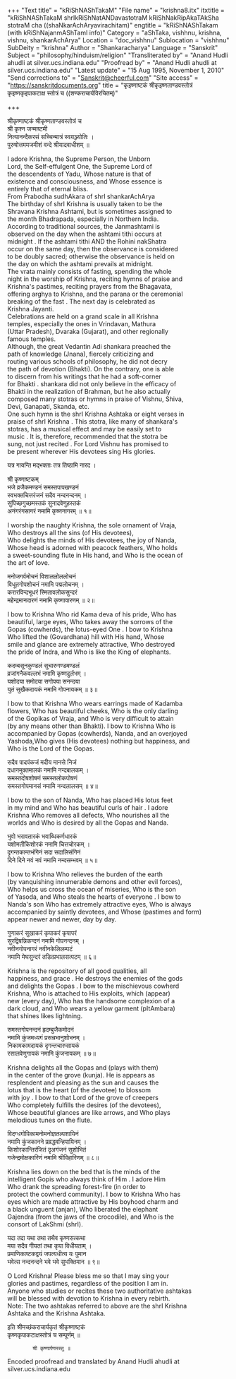 +++
"Text title" = "kRiShNAShTakaM"
"File name" = "krishna8.itx"
itxtitle = "kRiShNAShTakaM shrIkRiShNatANDavastotraM kRiShNakRipAkaTAkSha stotraM cha ((shaNkarAchAryavirachitam)"
engtitle = "kRiShNAShTakam (with kRiShNajanmAShTamI info)"
Category = "aShTaka, vishhnu, krishna, vishnu, shankarAchArya"
Location = "doc_vishhnu"
Sublocation = "vishhnu"
SubDeity = "krishna"
Author = "Shankaracharya"
Language = "Sanskrit"
Subject = "philosophy/hinduism/religion"
"Transliterated by" = "Anand Hudli ahudli at silver.ucs.indiana.edu"
"Proofread by" = "Anand Hudli ahudli at silver.ucs.indiana.edu"
"Latest update" = "15 Aug 1995, November 1, 2010"
"Send corrections to" = "Sanskrit@cheerful.com"
"Site access" = "https://sanskritdocuments.org"
title = "कृइष्णाष्टकं श्रीकृइष्णताण्डवस्तोत्रं कृइष्णकृइपाकटाक्ष स्तोत्रं च ((शण्कराचार्यविरचितम्)"

+++
  
 श्रीकृष्णाष्टकं श्रीकृष्णताण्डवस्तोत्रं च   
          श्री कृश्न जन्माष्टमी  
  नित्यानन्दैकरसं सच्चिन्मात्रं स्वयञ्ज्योतिः ।  
  पुरुषोत्तममजमीशं वन्दे श्रीयादवाधीशम् ॥  
  
  
  I adore Krishna, the Supreme Person, the Unborn  
  Lord, the Self-effulgent One, the Supreme Lord of  
  the descendents of Yadu, Whose nature is that of  
  existence and consciousness, and Whose essence is  
  entirely that of eternal bliss.  
           From Prabodha sudhAkara of shrI shankarAchArya  
  The birthday of shrI Krishna is usually taken to be the  
  Shravana Krishna Ashtami, but is sometimes assigned to  
  the month Bhadrapada, especially in Northern India.  
  According to traditional sources, the Janmashtami is  
  observed on the day when the ashtami tithi occurs at  
  midnight . If the ashtami tithi AND the Rohini nakShatra  
  occur on the same day, then the observance is considered  
  to be doubly sacred; otherwise the observance is held on  
  the day on which the ashtami prevails at midnight.  
  The vrata mainly consists of fasting, spending the whole  
  night in the worship of Krishna, reciting hymns of praise and  
  Krishna's pastimes, reciting prayers from the Bhagavata,  
  offering arghya to Krishna, and the parana or the ceremonial  
  breaking of the fast .  The next day is  celebrated as  
  Krishna Jayanti.  
  Celebrations are held on a grand scale in all Krishna  
  temples,  especially the ones in Vrindavan, Mathura  
  (Uttar Pradesh), Dvaraka (Gujarat), and other regionally  
  famous temples.  
  Although, the great Vedantin Adi shankara preached the  
  path of knowledge (Jnana), fiercely criticizing and  
  routing various schools of philosophy, he did not decry  
  the path of devotion (Bhakti). On the contrary, one is able  
  to discern from his writings that he had a soft-corner  
  for Bhakti . shankara did not only believe in the efficacy of  
  Bhakti in the realization of Brahman, but he also actually  
  composed many stotras or hymns in praise of Vishnu, Shiva,  
  Devi, Ganapati, Skanda, etc.  
  One such hymn is the shrI Krishna Ashtaka or eight verses in  
  praise of shrI Krishna . This stotra, like many of shankara's  
  stotras, has a musical effect and may be easily set to  
  music . It is, therefore, recommended that the stotra be  
  sung, not just recited .  For Lord Vishnu has promised to  
  be present wherever His devotees sing His glories.  
  
  यत्र गायन्ति मद्भक्ताः तत्र तिष्ठामि नारद ।  
  
श्री कृष्णाष्टकम्  
  भजे व्रजैकमण्डनं समस्तपापखण्डनं  
  स्वभक्तचित्तरंजनं सदैव नन्दनन्दनम् ।  
  सुपिच्छगुच्छमस्तकं सुनादवेणुहस्तकं  
  अनंगरंगसागरं नमामि कृष्णनागरम् ॥ १॥  
  
  
  I worship the naughty Krishna, the sole ornament of Vraja,  
  Who destroys all the sins (of His devotees),  
  Who delights the minds of His devotees, the joy of Nanda,  
  Whose head is adorned with   peacock feathers, Who holds  
  a sweet-sounding flute in His hand, and Who is the ocean of  
  the art of love.  
  
  मनोजगर्वमोचनं विशाललोललोचनं  
  विधूतगोपशोचनं नमामि पद्मलोचनम् ।  
  करारविन्दभूधरं स्मितावलोकसुन्दरं  
  महेन्द्रमानदारणं नमामि कृष्णावारणम् ॥ २॥  
  
  
  I bow to Krishna Who rid Kama deva of his pride, Who has  
  beautiful, large eyes, Who takes away the sorrows of the  
  Gopas (cowherds), the lotus-eyed One . I bow to Krishna  
  Who lifted the (Govardhana) hill with His hand, Whose  
  smile and glance are extremely attractive, Who destroyed  
  the pride of Indra, and Who is like the King of elephants.  
  
  कदम्बसूनकुण्डलं सुचारुगण्डमण्डलं  
  व्रजांगनैकवल्लभं नमामि कृष्णदुर्लभम् ।  
  यशोदया समोदया सगोपया सनन्दया  
  युतं सुखैकदायकं नमामि गोपनायकम् ॥ ३॥  
  
  
  I bow to that Krishna Who wears earrings made of Kadamba  
  flowers, Who has beautiful cheeks, Who is the only darling  
  of the Gopikas of Vraja, and Who is very difficult to attain  
  (by any means other than Bhakti). I bow to Krishna Who is  
  accompanied by Gopas (cowherds), Nanda, and an overjoyed  
  Yashoda,Who gives (His devotees) nothing but happiness, and  
  Who is the Lord of the Gopas.  
  
  सदैव पादपंकजं मदीय मानसे निजं  
  दधानमुक्तमालकं नमामि नन्दबालकम् ।  
  समस्तदोषशोषणं समस्तलोकपोषणं  
  समस्तगोपमानसं नमामि नन्दलालसम् ॥ ४॥  
  
  
  I bow to the son of Nanda, Who has placed His lotus feet  
  in my mind and Who has beautiful curls of hair . I adore  
  Krishna Who removes all defects, Who nourishes all the  
  worlds and Who is desired by all the Gopas and Nanda.  
  
  भुवो भरावतारकं भवाब्धिकर्णधारकं  
  यशोमतीकिशोरकं नमामि चित्तचोरकम् ।  
  दृगन्तकान्तभंगिनं सदा सदालिसंगिनं  
  दिने दिने नवं नवं नमामि नन्दसम्भवम् ॥ ५॥  
  
  
   I bow to Krishna Who relieves the burden of the earth  
  (by vanquishing innumerable demons and other evil forces),  
  Who helps us cross the ocean of miseries, Who is the son  
  of Yasoda, and Who steals the hearts of everyone . I bow to  
  Nanda's son Who has extremely attractive eyes, Who is always  
  accompanied by saintly devotees, and Whose (pastimes and form)  
  appear newer and newer, day by day.  
  
  गुणाकरं सुखाकरं कृपाकरं कृपापरं  
  सुरद्विषन्निकन्दनं नमामि गोपनन्दनम् ।  
  नवीनगोपनागरं नवीनकेलिलम्पटं  
  नमामि मेघसुन्दरं तडित्प्रभालसत्पटम् ॥ ६॥  
  
  
  Krishna is the repository of all good qualities, all  
  happiness, and grace . He destroys the enemies of the gods  
  and delights the Gopas . I bow to the mischievous cowherd  
  Krishna, Who is attached to His exploits, which (appear)  
  new (every day), Who has the handsome complexion of a  
  dark cloud, and  Who wears a yellow garment (pItAmbara)  
  that shines likes lightning.  
  
  समस्तगोपनन्दनं हृदम्बुजैकमोदनं  
  नमामि कुंजमध्यगं प्रसन्नभानुशोभनम् ।  
  निकामकामदायकं दृगन्तचारुसायकं  
  रसालवेणुगायकं नमामि कुंजनायकम् ॥ ७॥  
  
  
  Krishna delights all the Gopas and (plays with them)  
  in the center of the grove (kunja). He is appears as  
  resplendent and pleasing as the sun and causes the  
  lotus that is the heart (of the devotee) to blossom  
  with joy . I bow to that Lord of the grove of creepers  
  Who completely fulfills the desires (of the devotees),  
  Whose beautiful glances are like arrows, and Who plays  
  melodious tunes on the flute.  
  
  विदग्धगोपिकामनोमनोज्ञतल्पशायिनं  
  नमामि कुंजकानने प्रव्रद्धवन्हिपायिनम् ।  
  किशोरकान्तिरंजितं दृअगंजनं सुशोभितं  
  गजेन्द्रमोक्षकारिणं नमामि श्रीविहारिणम् ॥ ८॥  
  
  
  Krishna lies down on the bed that is the minds of the  
  intelligent Gopis who always think of Him . I adore Him  
  Who drank the spreading forest-fire (in order to  
  protect the cowherd community). I bow to Krishna Who has  
  eyes which are made attractive by His boyhood charm and  
  a black unguent (anjan), Who liberated the elephant  
  Gajendra (from the jaws of the crocodile), and Who is the  
  consort of LakShmi (shrI).  
  
  यदा तदा यथा तथा तथैव कृष्णसत्कथा  
  मया सदैव गीयतां तथा कृपा विधीयताम् ।  
  प्रमाणिकाष्टकद्वयं जपत्यधीत्य यः पुमान  
  भवेत्स नन्दनन्दने भवे भवे सुभक्तिमान ॥ ९॥  
  
  
  O Lord Krishna! Please bless me so that I may sing your  
  glories and pastimes, regardless of the position I am in.  
  Anyone who studies or recites these two authoritative ashtakas  
  will be blessed with devotion to Krishna in every rebirth.  
  Note: The two ashtakas referred to above are the shrI Krishna  
  Ashtaka and the Krishna Ashtaka.  
  
इति श्रीमच्छंकराचार्यकृतं श्रीकृष्णाष्टकं   
कृष्णकृपाकटाक्षस्तोत्रं च सम्पूर्णम् ॥  
  
            श्री कृष्णार्पणमस्तु ॥  
  
  
Encoded proofread and translated by Anand Hudli ahudli at silver.ucs.indiana.edu  
  
